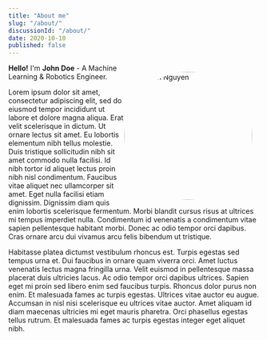 ```yaml
---
title: "About me"
slug: "/about/"
discussionId: "/about/"
date: 2020-10-10
published: false
---
```


<img id="my-photo" alt="Viet Anh Nguyen" src="/images/engineer.png">
<style>
#my-photo {
    width: 16rem;
    margin:0;
    padding: 0;
    margin: 1rem 1rem 0.5rem 0;
    border-radius: 50%;
    clear: both;
}
@media screen and (min-width: 400px) {
    #my-photo {
        float: right;
    }
}
</style>

**Hello!** I'm **John Doe** - A Machine Learning & Robotics Engineer.

Lorem ipsum dolor sit amet, consectetur adipiscing elit, sed do eiusmod tempor incididunt ut labore et dolore magna aliqua. Erat velit scelerisque in dictum. Ut ornare lectus sit amet. Eu lobortis elementum nibh tellus molestie. Duis tristique sollicitudin nibh sit amet commodo nulla facilisi. Id nibh tortor id aliquet lectus proin nibh nisl condimentum. Faucibus vitae aliquet nec ullamcorper sit amet. Eget nulla facilisi etiam dignissim. Dignissim diam quis enim lobortis scelerisque fermentum. Morbi blandit cursus risus at ultrices mi tempus imperdiet nulla. Condimentum id venenatis a condimentum vitae sapien pellentesque habitant morbi. Donec ac odio tempor orci dapibus. Cras ornare arcu dui vivamus arcu felis bibendum ut tristique.

Habitasse platea dictumst vestibulum rhoncus est. Turpis egestas sed tempus urna et. Dui faucibus in ornare quam viverra orci. Amet luctus venenatis lectus magna fringilla urna. Velit euismod in pellentesque massa placerat duis ultricies lacus. Ac odio tempor orci dapibus ultrices. Sapien eget mi proin sed libero enim sed faucibus turpis. Rhoncus dolor purus non enim. Et malesuada fames ac turpis egestas. Ultrices vitae auctor eu augue. Accumsan in nisl nisi scelerisque eu ultrices vitae auctor. Amet aliquam id diam maecenas ultricies mi eget mauris pharetra. Orci phasellus egestas tellus rutrum. Et malesuada fames ac turpis egestas integer eget aliquet nibh. 